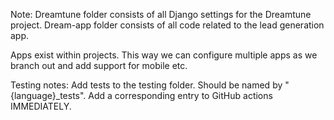 Note: Dreamtune folder consists of all Django settings for the Dreamtune project.
      Dream-app folder consists of all code related to the lead generation app.

Apps exist within projects. This way we can configure multiple apps as we branch out
and add support for mobile etc.

Testing notes:
Add tests to the testing folder. Should be named by "{language}_tests". Add a corresponding entry to GitHub actions IMMEDIATELY.